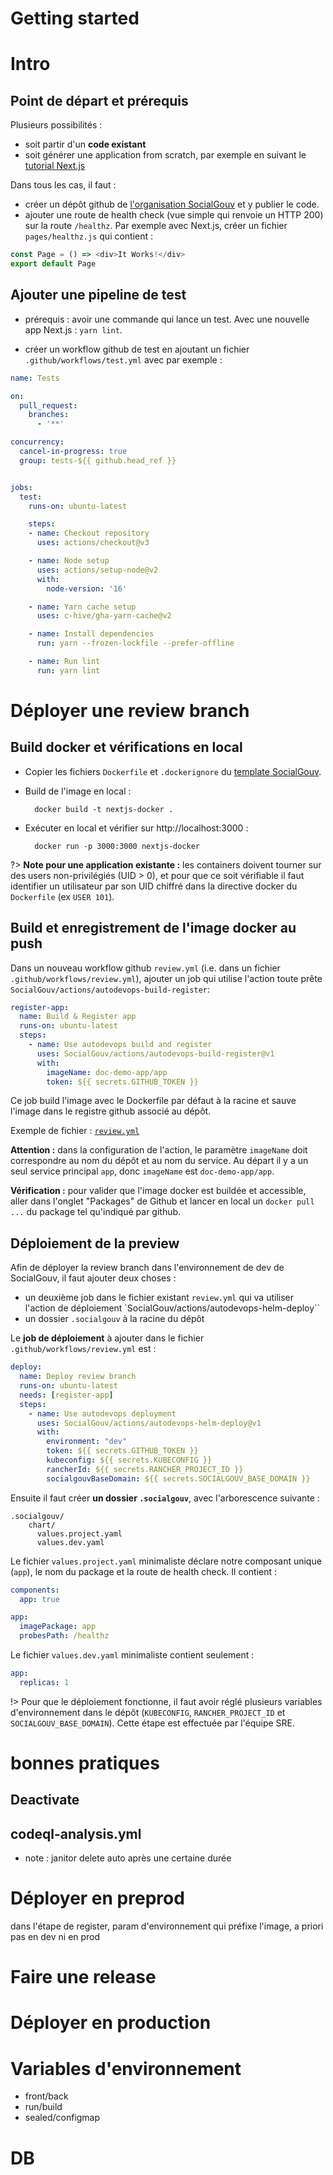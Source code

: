 # Getting started

# Intro

## Point de départ et prérequis 

Plusieurs possibilités :
- soit partir d'un **code existant**
- soit générer une application from scratch, par exemple en suivant le [tutorial Next.js](https://nextjs.org/docs/getting-started)


Dans tous les cas, il faut :
- créer un dépôt github de [l'organisation SocialGouv](https://github.com/socialgouv) et y publier le code.
- ajouter une route de health check (vue simple qui renvoie un HTTP 200) sur la route `/healthz`.
  Par exemple avec Next.js, créer un fichier `pages/healthz.js` qui contient :
  
```javascript
const Page = () => <div>It Works!</div>
export default Page
```

## Ajouter une pipeline de test

- prérequis : avoir une commande qui lance un test. Avec une nouvelle app Next.js : `yarn lint`.
        
- créer un workflow github de test en ajoutant un fichier `.github/workflows/test.yml` avec par exemple :


```yaml
name: Tests

on:
  pull_request:
    branches:
      - '**'

concurrency:
  cancel-in-progress: true
  group: tests-${{ github.head_ref }}


jobs:
  test:
    runs-on: ubuntu-latest

    steps:
    - name: Checkout repository
      uses: actions/checkout@v3

    - name: Node setup
      uses: actions/setup-node@v2
      with:
        node-version: '16'

    - name: Yarn cache setup
      uses: c-hive/gha-yarn-cache@v2

    - name: Install dependencies
      run: yarn --frozen-lockfile --prefer-offline

    - name: Run lint
      run: yarn lint
```


# Déployer une review branch

## Build docker et vérifications en local

- Copier les fichiers `Dockerfile` et `.dockerignore` du [template SocialGouv](https://github.com/socialgouv/template).
- Build de l'image en local : 
 
        docker build -t nextjs-docker .

- Exécuter en local et vérifier sur http://localhost:3000 :

        docker run -p 3000:3000 nextjs-docker

?> **Note pour une application existante :** les containers doivent tourner sur des users non-privilégiés (UID > 0), et pour que ce soit vérifiable il faut identifier
un utilisateur par son UID chiffré dans la directive docker du `Dockerfile` (ex `USER 101`).

## Build et enregistrement de l'image docker au push

Dans un nouveau workflow github `review.yml` (i.e. dans un fichier `.github/workflows/review.yml`), ajouter un job qui utilise l'action toute prête `SocialGouv/actions/autodevops-build-register`:

```yaml
register-app:
  name: Build & Register app
  runs-on: ubuntu-latest
  steps:
    - name: Use autodevops build and register
      uses: SocialGouv/actions/autodevops-build-register@v1
      with:
        imageName: doc-demo-app/app
        token: ${{ secrets.GITHUB_TOKEN }}
```

Ce job build l'image avec le Dockerfile par défaut à la racine et sauve l'image dans le registre github associé au dépôt.

Exemple de fichier : [`review.yml`](https://github.com/SocialGouv/doc-demo-app/blob/master/.github/workflows/review.yml)


**Attention :** dans la configuration de l'action, le paramètre
`imageName` doit correspondre au nom du dépôt et au nom du service. Au départ il y a un seul service principal `app`, donc `imageName` est `doc-demo-app/app`.


**Vérification :** pour valider que l'image docker est buildée et accessible, aller dans l'onglet "Packages" de Github et lancer en local un `docker pull ...` du package tel qu'indiqué par github.


## Déploiement de la preview

Afin de déployer la review branch dans l'environnement de dev de SocialGouv, il faut ajouter deux choses : 

- un deuxième job dans le fichier existant `review.yml` qui va utiliser l'action de déploiement `SocialGouv/actions/autodevops-helm-deploy``
- un dossier `.socialgouv` à la racine du dépôt 

Le **job de déploiement** à ajouter dans le fichier `.github/workflows/review.yml`  est :

```yaml
deploy:
  name: Deploy review branch
  runs-on: ubuntu-latest
  needs: [register-app]
  steps:
    - name: Use autodevops deployment
      uses: SocialGouv/actions/autodevops-helm-deploy@v1
      with:
        environment: "dev"
        token: ${{ secrets.GITHUB_TOKEN }}
        kubeconfig: ${{ secrets.KUBECONFIG }}
        rancherId: ${{ secrets.RANCHER_PROJECT_ID }}
        socialgouvBaseDomain: ${{ secrets.SOCIALGOUV_BASE_DOMAIN }}
```

Ensuite il faut créer **un dossier `.socialgouv`**, avec l'arborescence suivante :

    .socialgouv/
        chart/
          values.project.yaml
          values.dev.yaml

Le fichier `values.project.yaml` minimaliste déclare notre composant unique (`app`), le nom du
package et la route de health check. Il contient :


```yaml
components:
  app: true

app:
  imagePackage: app
  probesPath: /healthz
```

Le fichier `values.dev.yaml` minimaliste contient seulement :

```yaml
app:
  replicas: 1
```


!> Pour que le déploiement fonctionne, il faut avoir réglé plusieurs variables d'environnement dans le dépôt (`KUBECONFIG`, `RANCHER_PROJECT_ID` et `SOCIALGOUV_BASE_DOMAIN`). Cette étape est effectuée par l'équipe SRE.

# bonnes pratiques
## Deactivate

## codeql-analysis.yml


+ note : janitor delete auto après une certaine durée

# Déployer en preprod

dans l'étape de register, param d'environnement qui préfixe l'image, a priori pas en dev ni en prod

# Faire une release

# Déployer en production


# Variables d'environnement

- front/back
- run/build
- sealed/configmap


# DB
